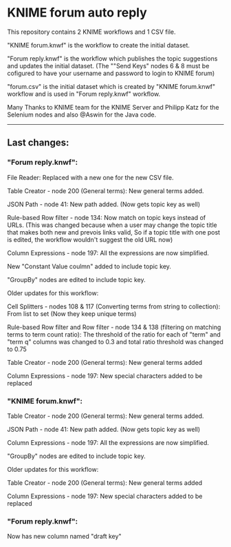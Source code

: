 # KNIME forum auto reply

This repository contains 2 KNIME workflows and 1 CSV file.

"KNIME forum.knwf" is the workflow to create the initial dataset.

"Forum reply.knwf" is the workflow which publishes the topic suggestions and updates the initial dataset. (The ""Send Keys" nodes 6 & 8 must be cofigured to have your username and password to login to KNIME forum)

"forum.csv" is the initial dataset which is created by "KNIME forum.knwf" workflow and is used in "Forum reply.knwf" workflow.

Many Thanks to KNIME team for the KNIME Server and Philipp Katz for the Selenium nodes and also @Aswin for the Java code.

-------------------------------

## Last changes:

### "Forum reply.knwf":

File Reader: Replaced with a new one for the new CSV file.

Table Creator - node 200 (General terms): New general terms added.

JSON Path - node 41: New path added. (Now gets topic key as well)

Rule-based Row filter - node 134: Now match on topic keys instead of URLs. (This was changed because when a user may change the topic title that makes both new and prevois links valid, So if a topic title with one post is edited, the workflow wouldn't suggest the old URL now)

Column Expressions - node 197: All the expressions are now simplified.

New "Constant Value coulmn" added to include topic key.

"GroupBy" nodes are edited to include topic key.

Older updates for this workflow:

Cell Splitters - nodes 108 & 117 (Converting terms from string to collection): From list to set (Now they keep unique terms)

Rule-based Row filter and Row filter - node 134 & 138 (filtering on matching terms to term count ratio): The threshold of the ratio for each of "term" and "term q" columns was changed to 0.3 and total ratio threshold was changed to 0.75

Table Creator - node 200 (General terms): New general terms added

Column Expressions - node 197: New special characters added to be replaced

### "KNIME forum.knwf":

Table Creator - node 200 (General terms): New general terms added.

JSON Path - node 41: New path added. (Now gets topic key as well)

Column Expressions - node 197: All the expressions are now simplified.

"GroupBy" nodes are edited to include topic key.

Older updates for this workflow:

Table Creator - node 200 (General terms): New general terms added

Column Expressions - node 197: New special characters added to be replaced

### "Forum reply.knwf":

Now has new column named "draft key"
